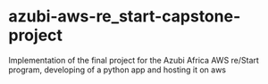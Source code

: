 # azubi-aws-re_start-capstone-project
Implementation of the final project for the Azubi Africa AWS re/Start program, developing of a python app and hosting it on aws
